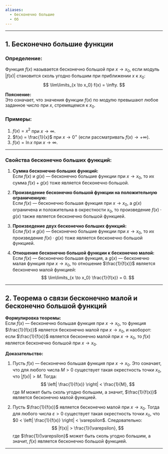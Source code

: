 ```yaml
---
aliases:
  - бесконечно большие
  - бб
---
```


---

## 1. Бесконечно большие функции

### Определение:
Функция $f(x)$ называется бесконечно большой при $x \to x_0$, если модуль $|f(x)|$ становится сколь угодно большим при приближении $x$ к $x_0$:  
$$
\lim\limits_{x \to x_0} f(x) = \infty.
$$

**Пояснение:**  
Это означает, что значения функции $f(x)$ по модулю превышают любое заданное число при $x$, стремящемся к $x_0$.

### Примеры:
1. $f(x) = x^2$ при $x \to \infty$.
2. $f(x) = \frac{1}{x}$ при $x \to 0^+$ (если рассматривать $f(x) \to +\infty$).
3. $f(x) = \ln x$ при $x \to \infty$.

---

### Свойства бесконечно больших функций:

1. **Сумма бесконечно больших функций:**  
Если $f(x)$ и $g(x)$ — бесконечно большие функции при $x \to x_0$, то их сумма $f(x) + g(x)$ тоже является бесконечно большой.  

2. **Произведение бесконечно большой функции на положительную ограниченную:**  
Если $f(x)$ — бесконечно большая функция при $x \to x_0$, а $g(x)$ ограничена и положительна в окрестности $x_0$, то произведение $f(x) \cdot g(x)$ также является бесконечно большой функцией.

3. **Произведение двух бесконечно больших функций:**  
Если $f(x)$ и $g(x)$ — бесконечно большие функции при $x \to x_0$, то их произведение $f(x) \cdot g(x)$ тоже является бесконечно большой функцией.

4. **Отношение бесконечно большой функции к бесконечно малой:**  
Если $f(x)$ — бесконечно большая функция, а $g(x)$ — бесконечно малая функция при $x \to x_0$, то отношение $\frac{1}{f(x)}$ является бесконечно малой функцией:
$$
\lim\limits_{x \to x_0} \frac{1}{f(x)} = 0.
$$

---

## 2. Теорема о связи бесконечно малой и бесконечно большой функций

**Формулировка теоремы:**  
Если $f(x)$ — бесконечно большая функция при $x \to x_0$, то функция $\frac{1}{f(x)}$ является бесконечно малой при $x \to x_0$, и наоборот:  
если $\frac{1}{f(x)}$ является бесконечно малой при $x \to x_0$, то $f(x)$ является бесконечно большой при $x \to x_0$.

**Доказательство:**  
1. Пусть $f(x)$ — бесконечно большая функция при $x \to x_0$. Это означает, что для любого числа $M > 0$ существует такая окрестность точки $x_0$, что $|f(x)| > M$. Тогда:  
$$
\left| \frac{1}{f(x)} \right| < \frac{1}{M},
$$
где $M$ может быть сколь угодно большим, а значит, $\frac{1}{f(x)}$ является бесконечно малой функцией.

2. Пусть $\frac{1}{f(x)}$ является бесконечно малой при $x \to x_0$. Тогда для любого числа $\varepsilon > 0$ существует такая окрестность точки $x_0$, что $0 < \left| \frac{1}{f(x)} \right| < \varepsilon$. Следовательно:  
$$
|f(x)| > \frac{1}{\varepsilon},
$$
где $\frac{1}{\varepsilon}$ может быть сколь угодно большим, а значит, $f(x)$ является бесконечно большой функцией.

---

